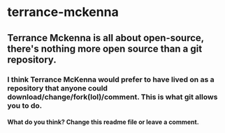 # terrance-mckenna
## Terrance Mckenna is all about open-source, there's nothing more open source than a git repository.
### I think Terrance McKenna would prefer to have lived on as a repository that anyone could download/change/fork(lol)/comment. This is what git allows you to do.
#### What do you think? Change this readme file or leave a comment.
